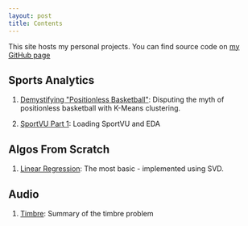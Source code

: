 ```yaml
---
layout: post
title: Contents
---
```

This site hosts my personal projects. You can find source code on [my GitHub page](https://github.com/NicholasHoffs)

## Sports Analytics

1. [Demystifying "Positionless Basketball"](analytics/positionless): Disputing the myth of positionless basketball with K-Means clustering.

2. [SportVU Part 1](analytics/sportvup1): Loading SportVU and EDA


## Algos From Scratch

1. [Linear Regression](scratch/linearreg): The most basic - implemented using SVD.

## Audio

1. [Timbre](audio/timbreprob): Summary of the timbre problem
